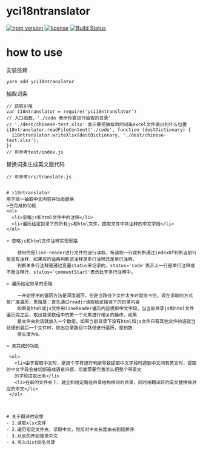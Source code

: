 # yci18ntranslator
[![npm version](https://img.shields.io/npm/v/i18ntranslator.svg)](https://www.npmjs.com/package/yci18ntranslator)
[![license](https://img.shields.io/npm/l/i18ntranslator.svg)](https://www.npmjs.com/package/yci18ntranslator)
[![Build Status](https://api.travis-ci.org/yonyouyc/i18ntranslator.png?branch=master)](https://api.travis-ci.org/yonyouyc/i18ntranslator.png?branch=master)


# how to use
安装依赖
```
yarn add yci18ntranslator

```
抽取词条
```
// 获取引用
var i18ntranslator = require('yci18ntranslator')
// 入口函数，'./code 表示你要进行抽取的目录'
// './dest/chinese-test.xlsx' 表示要把抽取后的词条excel文件输出到什么位置
i18ntranslator.readFileContent('./code', function (destDictionary) {
  i18ntranslator.writeXlsx(destDictionary, './dest/chinese-test.xlsx');
})
// 可参考test/index.js

```
替换词条生成英文版代码
```
// 可参考src/translate.js

```

```

# i18ntranslator
用于统一抽取中文内容并动态替换
>已完成的功能
<ol>
  <li>忽略js和html文件中的注释</li>
  <li>遍历给定目录下的所有js和html文件，提取文件中非注释的中文字段</li>
</ol>

> 忽略js和html文件注释实现思路

    使用的是line-reader进行文件的逐行读取，每读取一行就判断通过indexOf判断当前行是否有注释，如果有的话再判断该注释是多行注释还是单行注释。
    判断单多行注释是通过变量status来记录的，status='code'表示上一行是单行注释或不是注释行，status='commentStart'表示处于多行注释中。
    
> 遍历给定目录的思路

    一开始使用的遍历方法是深度遍历，但是当路径下文件太多时就会卡住，现在采取的方式是广度遍历，思路是：首先通过readir读取给定路径下的目录内容
    如果是html或js文件用lineReader遍历内容提取中文字段，当当前目录js和html文件遍历完之后，取出目录数组中的第一个元素进行相关的操作，如果
    是文件夹的话就放入一个数组，如果当前目录下没有html和js文件只有其他文件的话就当处理到最后一个文件时，取出目录数组中路径进行遍历，直到数
    组长度为0。
    
> 未完成的功能
 
 <ol>
   <li>由于提取中文时，是逐个字符进行判断导致提取中文字段时遇到中文间有英文时，提取的中文字段会被切断造成语意问题，后面需要完善怎么把整个带英文
   的字段提取出来</li>
   <li>在新的文件夹下，建立和给定路径目录结构相同的目录，同时用翻译好的英文替换掉对应的中文</li>
 </ol>
    
    
    
# 关于翻译的设想
- 1.读取xlsx文件
- 2.遍历指定文件夹，读取中文，然后对中文长度由长到短排序
- 3.从长的开始替换中文
- 4.写入dist同名目录
